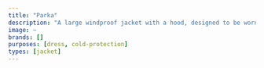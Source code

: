 ```yaml
---
title: "Parka"
description: "A large windproof jacket with a hood, designed to be worn in cold weather."
image: ~
brands: []
purposes: [dress, cold-protection]
types: [jacket]
---
```

